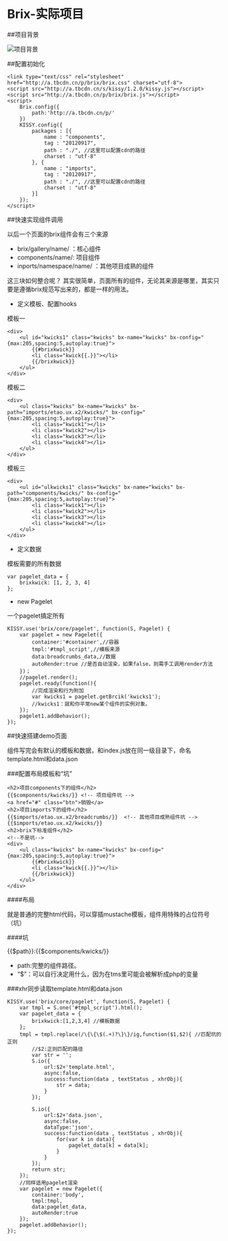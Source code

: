 Brix-实际项目
=========

##项目背景

![项目背景](http://img01.taobaocdn.com/tps/i1/T1DWzOXmxdXXXUBqn8-3663-1304.png)


##配置初始化

    <link type="text/css" rel="stylesheet" href="http://a.tbcdn.cn/p/brix/brix.css" charset="utf-8">
    <script src="http://a.tbcdn.cn/s/kissy/1.2.0/kissy.js"></script>
    <script src="http://a.tbcdn.cn/p/brix/brix.js"></script>
    <script>
        Brix.config({
            path:'http://a.tbcdn.cn/p/'
        })
        KISSY.config({
            packages : [{
                name : "components",
                tag : "20120917",
                path : "./", //这里可以配置cdn的路径
                charset : "utf-8"
            }, {
                name : "imports",
                tag : "20120917",
                path : "./", //这里可以配置cdn的路径
                charset : "utf-8"
            }]
        });
    </script>


##快速实现组件调用

以后一个页面的brix组件会有三个来源

* brix/gallery/name/ ：核心组件
* components/name/: 项目组件
* inports/namespace/name/ ：其他项目成熟的组件

这三块如何整合呢？
其实很简单，页面所有的组件，无论其来源是哪里，其实只要是遵循brix规范写出来的，都是一样的用法。

* 定义模板、配置hooks

模板一

    <div>
        <ul id="kwicks1" class="kwicks" bx-name="kwicks" bx-config="{max:205,spacing:5,autoplay:true}">
            {{#brixkwick}}
            <li class="kwick{{.}}"></li>
            {{/brixkwick}}
        </ul>
    </div>

模板二

    <div>
        <ul class="kwicks" bx-name="kwicks" bx-path="imports/etao.ux.x2/kwicks/" bx-config="{max:205,spacing:5,autoplay:true}">
            <li class="kwick1"></li>
            <li class="kwick2"></li>
            <li class="kwick3"></li>
            <li class="kwick4"></li>
        </ul>
    </div>

模板三

    <div>
        <ul id="ulkwicks1" class="kwicks" bx-name="kwicks" bx-path="components/kwicks/" bx-config="{max:205,spacing:5,autoplay:true}">
            <li class="kwick1"></li>
            <li class="kwick2"></li>
            <li class="kwick3"></li>
            <li class="kwick4"></li>
        </ul>
    </div>

* 定义数据

模板需要的所有数据

    var pagelet_data = {
        brixkwick: [1, 2, 3, 4]
    };

* new Pagelet
    
一个pagelet搞定所有

    KISSY.use('brix/core/pagelet', function(S, Pagelet) {
        var pagelet = new Pagelet({
            container:'#container',//容器
            tmpl:'#tmpl_script',//模板来源
            data:breadcrumbs_data,//数据
            autoRender:true //是否自动渲染，如果false，则需手工调用render方法
        })；
        //pagelet.render();
        pagelet.ready(function(){
            //完成渲染和行为附加
            var kwicks1 = pagelet.getBrcik('kwicks1');
            //kwicks1：就和你平常new某个组件的实例对象。
        });
        pagelet1.addBehavior();
    });


##快速搭建demo页面

组件写完会有默认的模板和数据，和index.js放在同一级目录下，命名template.html和data.json

###配置布局模板和“坑”

    <h2>项目components下的组件</h2>
    {{$components/kwicks/}} <!-- 项目组件坑 -->
    <a href="#" class="btn">销毁</a>
    <h2>项目imports下的组件</h2>
    {{$imports/etao.ux.x2/breadcrumbs/}}  <!-- 其他项目成熟组件坑 -->
    {{$imports/etao.ux.x2/kwicks/}}
    <h2>brix下标准组件</h2>
    <!--不是坑-->
    <div>
        <ul class="kwicks" bx-name="kwicks" bx-config="{max:205,spacing:5,autoplay:true}">
            {{#brixkwick}}
            <li class="kwick{{.}}"></li>
            {{/brixkwick}}
        </ul>
    </div>


####布局

就是普通的完整html代码，可以穿插mustache模板，组件用特殊的占位符号（坑）

####坑

{{$path}}:{{$components/kwicks/}}

* path:完整的组件路径。
* “$”：可以自行决定用什么，因为在tms里可能会被解析成php的变量


###xhr同步读取template.html和data.json


    KISSY.use('brix/core/pagelet', function(S, Pagelet) {
        var tmpl = S.one('#tmpl_script').html();
        var pagelet_data = {
            brixkwick:[1,2,3,4] //模板数据
        };
        tmpl = tmpl.replace(/\{\{\$(.+)?\}\}/ig,function($1,$2){ //匹配坑的正则
            //$2:正则匹配的路径
            var str = '';
            S.io({
                url:$2+'template.html',
                async:false,
                success:function(data , textStatus , xhrObj){
                    str = data;
                }
            });

            S.io({
                url:$2+'data.json',
                async:false,
                dataType:'json',
                success:function(data , textStatus , xhrObj){
                    for(var k in data){
                        pagelet_data[k] = data[k];
                    }
                }
            });
            return str;
        });
        //同样适用pagelet渲染
        var pagelet = new Pagelet({
            container:'body',
            tmpl:tmpl,
            data:pagelet_data,
            autoRender:true
        });
        pagelet.addBehavior();
    });







